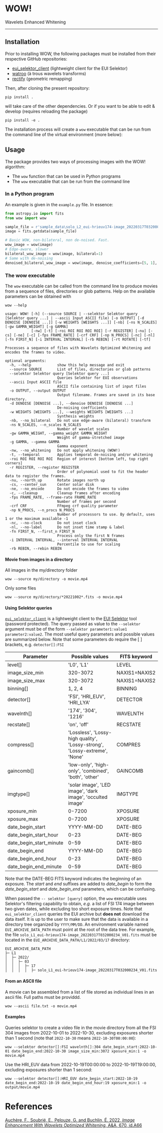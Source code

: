 # WOW!
Wavelets Enhanced Whitening
___

## Installation

Prior to installing WOW, the following packages must be installed from their respective GitHub repositories: 

 * [eui_selektor_client](https://github.com/gpelouze/eui_selektor_client) (lightweight client for the EUI Selektor)
 * [watroo](https://github.com/frederic-auchere/wavelets) (à trous wavelets transforms)
 * [rectify](https://github.com/frederic-auchere/rectify) (geometric remapping)

Then, after cloning the present repository:

```shell
pip install .
```

will take care of the other dependencies. Or if you want to be able to edit & develop (requires reloading the package)

```shell
pip install -e .
```

The installation process will create a `wow` executable that can be run from the command line of the virtual environment (more below):

## Usage

The package provides two ways of processing images with the WOW! algorithm:
* The `wow` function that can be used in Python programs
* The `wow` executable that can be run from the command line

### In a Python program

An example is given in the `example.py` file. In essence:
```python
from astropy.io import fits
from wow import wow

sample_file = r'sample_data\solo_L2_eui-hrieuv174-image_20220317T032000234_V01.fits'
image = fits.getdata(sample_file)

# Basic WOW, non-bilateral, non de-noised. Fast.
wow_image = wow(image)
# Edge-aware, slower
bilateral_wow_image = wow(image, bilateral=1) 
# Same with de-noising
denoised_bilateral_wow_image = wow(image, denoise_coefficients=[5, 1], bilateral=1)  
```

### The wow executable

The `wow` executable can be called from the command line to produce movies from a sequence of files, directories or glob patterns. Help on the available parameters can be obtained with

```shell
wow --help

usage: WOW! [-h] (--source SOURCE | --selektor Selektor query [Selektor query ...] | --ascii Input ASCII file) [-o OUTPUT] [-d DENOISE [DENOISE ...]] [-w WEIGHTS [WEIGHTS ...]] [-nb] [-ns N_SCALES] [-gw GAMMA_WEIGHT] [-g GAMMA]
            [-nw] [-t] [-roi ROI ROI ROI ROI] [-r REGISTER] [-nu] [-cs] [-ne] [-c] [-fps FRAME_RATE] [-crf CRF] [-np N_PROCS] [-nc] [-nl] [-fn FIRST_N] [-i INTERVAL INTERVAL] [-rb REBIN] [-rt ROTATE] [-tf]

Processes a sequence of files with Wavelets Optimized Whitening and encodes the frames to video.

optional arguments:
  -h, --help            show this help message and exit
  --source SOURCE       List of files, directories or glob patterns
  --selektor Selektor query [Selektor query ...]
                        Queries Selektor for EUI observations
  --ascii Input ASCII file
                        ASCII file containing list of input files
  -o OUTPUT, --output OUTPUT
                        Output filename. Frames are saved in its base directory.
  -d DENOISE [DENOISE ...], --denoise DENOISE [DENOISE ...]
                        De-noising coefficients
  -w WEIGHTS [WEIGHTS ...], --weights WEIGHTS [WEIGHTS ...]
                        Synthesis weights
  -nb, --no_bilateral   Do not use edge-aware (bilateral) transform
  -ns N_SCALES, --n_scales N_SCALES
                        Number of wavelet scales
  -gw GAMMA_WEIGHT, --gamma_weight GAMMA_WEIGHT
                        Weight of gamma-stretched image
  -g GAMMA, --gamma GAMMA
                        Gamma exponent
  -nw, --no_whitening   Do not apply whitening (WOW!)
  -t, --temporal        Applies temporal de-noising and/or whitening
  -roi ROI ROI ROI ROI  Region of interest [bottom left, top right corners]
  -r REGISTER, --register REGISTER
                        Order of polynomial used to fit the header data to register the frames.
  -nu, --north_up       Rotate images north up
  -cs, --center_sun     Center solar disk
  -ne, --no_encode      Do not encode the frames to video
  -c, --cleanup         Cleanup frames after encoding
  -fps FRAME_RATE, --frame-rate FRAME_RATE
                        Number of frames per second
  -crf CRF              FFmpeg crf quality parameter
  -np N_PROCS, --n_procs N_PROCS
                        Number of processors to use. By default, uses 1 or the maximum available -1
  -nc, --no-clock       Do not inset clock
  -nl, --no-label       Do not inset time stamp & label
  -fn FIRST_N, --first_n FIRST_N
                        Process only the first N frames
  -i INTERVAL INTERVAL, --interval INTERVAL INTERVAL
                        Percentile to use for scaling
  -rb REBIN, --rebin REBIN
```


#### Movie from images in a directory

All images in the my/directory folder
```shell
wow --source my/directory -o movie.mp4
```
Only some files
```shell
wow --source my/directory/*20221002*.fits -o movie.mp4
```



#### Using Selektor queries

[`eui_selektor_client`](https://github.com/gpelouze/eui_selektor_client) is a lightweight client to the [EUI Selektor](https://www.sidc.be/EUI/data_internal/selektor) tool (password protected). The query passed as value to the `--selektor` argument must be of the form `--selektor parameter1:value1 parameter2:value2`. The most useful query parameters and possible values are summarized below. Note that some parameters do require the [ ] brackets, e.g. `detector[]:FSI`

| Parameter               | Possible values                                                           | FITS keyword  |
|-------------------------|---------------------------------------------------------------------------|---------------|
| level[]                 | 'L0', 'L1'                                                                | LEVEL         |
| image_size_min          | 320-3072                                                                  | NAXIS1=NAXIS2 |
| image_size_max          | 320-3072                                                                  | NAXIS1=NAXIS2 |
| binning[]               | 1, 2, 4                                                                   | BINNING       |
| detector[]              | 'FSI', 'HRI_EUV', 'HRI_LYA'                                               | DETECTOR      |
| wavelnth[]              | '174', '304', '1216'                                                      | WAVELNTH      |
| recstate[]              | 'on', 'off'                                                               | RECSTATE      |
| compress[]              | 'Lossless', 'Lossy-high quality', 'Lossy-strong', 'Lossy-extreme', 'None' | COMPRES       |
| gaincomb[]              | 'low-only', 'high-only', 'combined', 'both', 'other'                      | GAINCOMB      |
| imgtype[]               | 'solar image', 'LED image', 'dark image', 'occulted image'                | IMGTYPE       |
| xposure_min             | 0-7200                                                                    | XPOSURE       |
| xposure_max             | 0-7200                                                                    | XPOSURE       |
| date_begin_start        | YYYY-MM-DD                                                                | DATE-BEG      |
| date_begin_start_hour   | 0-23                                                                      | DATE-BEG      |
| date_begin_start_minute | 0-59                                                                      | DATE-BEG      |
| date_begin_end          | YYYY-MM-DD                                                                | DATE-BEG      |
| date_begin_end_hour     | 0-23                                                                      | DATE-BEG      |
| date_begin_end_minute   | 0-59                                                                      | DATE-BEG      |

Note that the DATE-BEG FITS keyword indicates the beginning of an exposure. The *start* and *end* suffixes are added to *date_begin* to form the *date_begin_start* and *date_begin_end* parameters, which can be confusing. 

When passed the `-- selektor [query]` option, the `wow` executable uses Selektor's filtering capability to obtain, *e.g.* a list of FSI 174 image between two given dates, while excluding too short exposure times. Note that `eui_selektor_client` queries the EUI archive but **does not** download the data itself. It is up to the user to make sure that the data is available in a directory tree organized by `YYYY/MM/DD`. An environment variable named `EUI_ARCHIVE_DATA_PATH` must point at the root of the data tree. For example, the file `solo_L1_eui-hrieuv174-image_20220317T032000234_V01.fits` must be located in the `EUI_ARCHIVE_DATA_PATH/L1/2022/03/17` directory:

```shell
EUI_ARCHIVE_DATA_PATH
├─ L1
│  ├─ 2022/
│  │  ├─ 03
│  │  │  ├─ 17
│  │  │  │  ├─ solo_L1_eui-hrieuv174-image_20220317T032000234_V01.fits
```

#### From an ASCII file

A movie can be assembled from a list of file stored as individual lines in an ascii file. Full paths must be providdd.  

```shell
wow --ascii file.txt -o movie.mp4
```

#### Examples

Queries selektor to create a video file in the movie directory from all the FSI 304 images from 2022-10-01 to 2022-10-30, excluding exposures shorter than 1 second (note that `2022-10-30` means `2022-10-30T00:00:00`):

```shell
wow --selektor detector[]:FSI wavelnth[]:304 date_begin_start:2022-10-01 date_begin_end:2022-10-30 image_size_min:3072 xposure_min:1 -o movie.mp4
```
Use the HRI_EUV data from 2022-10-19T00:00:00 to 2022-10-19T19:00:00, excluding exposures shorter than 1 second:

```shell
wow --selektor detector[]:HRI_EUV date_begin_start:2022-10-19 date_begin_end:2022-10-19 date_begin_end_hour:19 xposure_min:1 -o output/movie.mp4
```

# References

[Auchère, F., Soubrié, E., Pelouze, G. and Buchlin, É. 2022, *Image Enhancement With Wavelets Optimized Whitening*, A&A, 670, id.A66](https://www.aanda.org/articles/aa/pdf/2023/02/aa45345-22.pdf)
